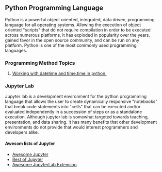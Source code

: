 ## Python Programming Language  

Python is a powerful object oriented, integrated, data driven, programming language for all operating systems. Allowing the execution
of object oriented "scripts" that do not require compilation in order to be executed across numerous platforms. It has exploded in
popularity over the years, gained favor in the open source community, and can be run on any platform. Python is one of the most
commonly used programming languages.


### Programming Method Topics  

1. [Working with datetime and time.time in python.](https://anoduck.github.io/wiki/datetime_and_time.time)  

### Jupyter Lab  

Jupyter lab is a development environment for the python programming language that allows the user to create dynamically responsive
"notebooks" that break code statements into "cells" that can be executed and/or evaluated independently in a succession of steps or as
a standalone execution. Although jupyter lab is somewhat targeted towards teaching, presentation, and data sharing. It has many
benefits that other development environments do not provide that would interest programmers and developers alike.  

#### Awesom lists of Jupyter  

* [Awesome Jupyter](https://github.com/markusschanta/awesome-jupyter)
* [Best of Jupyter](https://github.com/ml-tooling/best-of-jupyter)
* [Awesome JupyterLab Extension](https://github.com/Yogayu/awesome-jupyterlab-extension)
